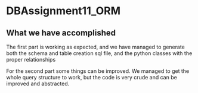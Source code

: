# DBAssignment11_ORM

## What we have accomplished
The first part is working as expected, and we have managed to generate both the schema and table creation sql file, and the python classes with the proper relationships

For the second part some things can be improved. We managed to get the whole query structure to work, but the code is very crude and can be improved and abstracted.
